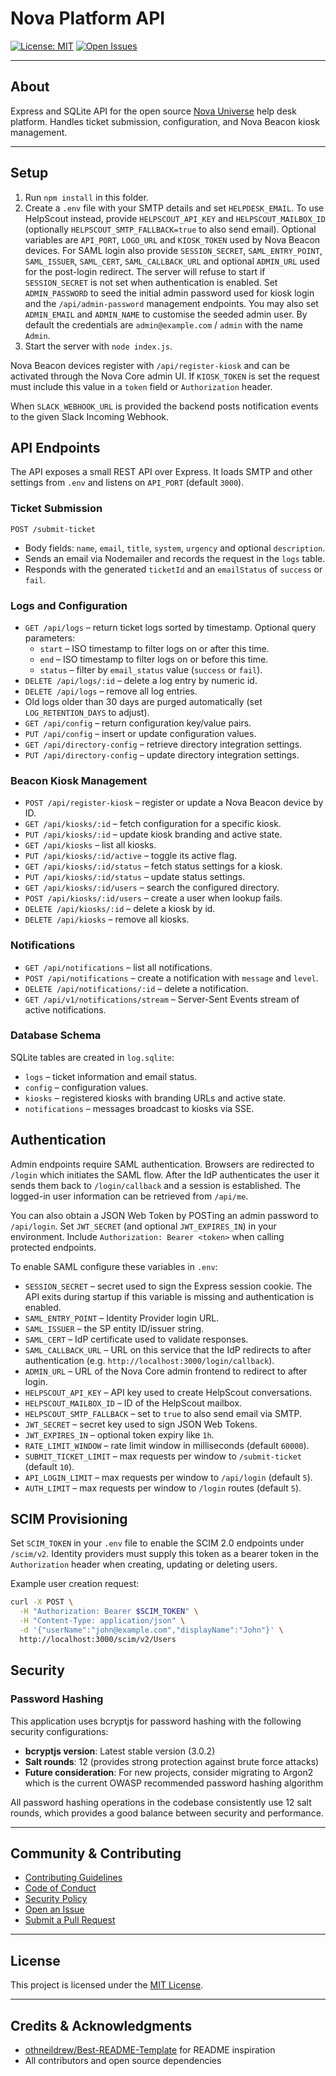 # Nova Platform API

[![License: MIT](https://img.shields.io/badge/License-MIT-yellow.svg)](../LICENSE)
[![Open Issues](https://img.shields.io/github/issues/itristenx/nova-universe)](https://github.com/itristenx/nova-universe/issues)

---

## About

Express and SQLite API for the open source [Nova Universe](../README.md) help desk platform. Handles ticket submission, configuration, and Nova Beacon kiosk management.

---

## Setup
1. Run `npm install` in this folder.
2. Create a `.env` file with your SMTP details and set `HELPDESK_EMAIL`.
   To use HelpScout instead, provide `HELPSCOUT_API_KEY` and
   `HELPSCOUT_MAILBOX_ID` (optionally `HELPSCOUT_SMTP_FALLBACK=true` to also
   send email). Optional variables are `API_PORT`, `LOGO_URL` and
   `KIOSK_TOKEN` used by Nova Beacon devices.
  For SAML login also provide `SESSION_SECRET`, `SAML_ENTRY_POINT`,
  `SAML_ISSUER`, `SAML_CERT`, `SAML_CALLBACK_URL` and optional
  `ADMIN_URL` used for the post-login redirect. The server will
  refuse to start if `SESSION_SECRET` is not set when authentication
  is enabled. Set `ADMIN_PASSWORD` to seed the initial admin password
  used for kiosk login and the `/api/admin-password` management
  endpoints. You may also set `ADMIN_EMAIL` and `ADMIN_NAME` to
  customise the seeded admin user. By default the credentials are
  `admin@example.com` / `admin` with the name `Admin`.
3. Start the server with `node index.js`.

Nova Beacon devices register with `/api/register-kiosk` and can be activated through the Nova Core admin UI.
If `KIOSK_TOKEN` is set the request must include this value in a `token` field
or `Authorization` header.

When `SLACK_WEBHOOK_URL` is provided the backend posts notification events to the given Slack Incoming Webhook.

## API Endpoints

The API exposes a small REST API over Express. It loads SMTP and other
settings from `.env` and listens on `API_PORT` (default `3000`).

### Ticket Submission

`POST /submit-ticket`

- Body fields: `name`, `email`, `title`, `system`, `urgency` and optional
  `description`.
- Sends an email via Nodemailer and records the request in the `logs` table.
- Responds with the generated `ticketId` and an `emailStatus` of `success` or
  `fail`.

### Logs and Configuration

- `GET /api/logs` – return ticket logs sorted by timestamp. Optional query
  parameters:
  - `start` – ISO timestamp to filter logs on or after this time.
  - `end` – ISO timestamp to filter logs on or before this time.
  - `status` – filter by `email_status` value (`success` or `fail`).
- `DELETE /api/logs/:id` – delete a log entry by numeric id.
- `DELETE /api/logs` – remove all log entries.
- Old logs older than 30 days are purged automatically (set `LOG_RETENTION_DAYS` to adjust).
- `GET /api/config` – return configuration key/value pairs.
- `PUT /api/config` – insert or update configuration values.
- `GET /api/directory-config` – retrieve directory integration settings.
- `PUT /api/directory-config` – update directory integration settings.

### Beacon Kiosk Management

- `POST /api/register-kiosk` – register or update a Nova Beacon device by ID.
- `GET /api/kiosks/:id` – fetch configuration for a specific kiosk.
- `PUT /api/kiosks/:id` – update kiosk branding and active state.
- `GET /api/kiosks` – list all kiosks.
- `PUT /api/kiosks/:id/active` – toggle its active flag.
- `GET /api/kiosks/:id/status` – fetch status settings for a kiosk.
- `PUT /api/kiosks/:id/status` – update status settings.
- `GET /api/kiosks/:id/users` – search the configured directory.
- `POST /api/kiosks/:id/users` – create a user when lookup fails.
- `DELETE /api/kiosks/:id` – delete a kiosk by id.
- `DELETE /api/kiosks` – remove all kiosks.

### Notifications

- `GET /api/notifications` – list all notifications.
- `POST /api/notifications` – create a notification with `message` and `level`.
- `DELETE /api/notifications/:id` – delete a notification.
- `GET /api/v1/notifications/stream` – Server-Sent Events stream of active notifications.

### Database Schema

SQLite tables are created in `log.sqlite`:

- `logs` – ticket information and email status.
- `config` – configuration values.
- `kiosks` – registered kiosks with branding URLs and active state.
- `notifications` – messages broadcast to kiosks via SSE.

## Authentication

Admin endpoints require SAML authentication. Browsers are
redirected to `/login` which initiates the SAML flow. After the IdP
authenticates the user it sends them back to `/login/callback` and a
session is established. The logged-in user information can be
retrieved from `/api/me`.

You can also obtain a JSON Web Token by POSTing an admin password to
`/api/login`. Set `JWT_SECRET` (and optional `JWT_EXPIRES_IN`) in your
environment. Include `Authorization: Bearer <token>` when calling
protected endpoints.

To enable SAML configure these variables in `.env`:

- `SESSION_SECRET` – secret used to sign the Express session cookie. The API
  exits during startup if this variable is missing and authentication is
  enabled.
- `SAML_ENTRY_POINT` – Identity Provider login URL.
- `SAML_ISSUER` – the SP entity ID/issuer string.
- `SAML_CERT` – IdP certificate used to validate responses.
- `SAML_CALLBACK_URL` – URL on this service that the IdP
  redirects to after authentication (e.g. `http://localhost:3000/login/callback`).
- `ADMIN_URL` – URL of the Nova Core admin frontend to redirect to after login.
- `HELPSCOUT_API_KEY` – API key used to create HelpScout conversations.
- `HELPSCOUT_MAILBOX_ID` – ID of the HelpScout mailbox.
- `HELPSCOUT_SMTP_FALLBACK` – set to `true` to also send email via SMTP.
- `JWT_SECRET` – secret key used to sign JSON Web Tokens.
- `JWT_EXPIRES_IN` – optional token expiry like `1h`.
- `RATE_LIMIT_WINDOW` – rate limit window in milliseconds (default `60000`).
- `SUBMIT_TICKET_LIMIT` – max requests per window to `/submit-ticket` (default `10`).
- `API_LOGIN_LIMIT` – max requests per window to `/api/login` (default `5`).
- `AUTH_LIMIT` – max requests per window to `/login` routes (default `5`).

## SCIM Provisioning

Set `SCIM_TOKEN` in your `.env` file to enable the SCIM 2.0 endpoints under
`/scim/v2`. Identity providers must supply this token as a bearer token in the
`Authorization` header when creating, updating or deleting users.

Example user creation request:

```bash
curl -X POST \
  -H "Authorization: Bearer $SCIM_TOKEN" \
  -H "Content-Type: application/json" \
  -d '{"userName":"john@example.com","displayName":"John"}' \
  http://localhost:3000/scim/v2/Users
```

## Security

### Password Hashing

This application uses bcryptjs for password hashing with the following security configurations:

- **bcryptjs version**: Latest stable version (3.0.2)
- **Salt rounds**: 12 (provides strong protection against brute force attacks)
- **Future consideration**: For new projects, consider migrating to Argon2 which is the current OWASP recommended password hashing algorithm

All password hashing operations in the codebase consistently use 12 salt rounds, which provides a good balance between security and performance.

---

## Community & Contributing
- [Contributing Guidelines](../.github/CONTRIBUTING.md)
- [Code of Conduct](../.github/CODE_OF_CONDUCT.md)
- [Security Policy](../.github/SECURITY.md)
- [Open an Issue](https://github.com/itristenx/nova-universe/issues)
- [Submit a Pull Request](https://github.com/itristenx/nova-universe/pulls)

---

## License

This project is licensed under the [MIT License](../LICENSE).

---

## Credits & Acknowledgments
- [othneildrew/Best-README-Template](https://github.com/othneildrew/Best-README-Template) for README inspiration
- All contributors and open source dependencies
